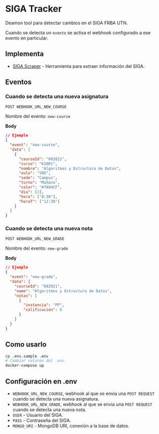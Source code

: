 # SIGA Tracker

Deamon tool para detectar cambios en el SIGA FRBA UTN.

Cuando se detecta un `evento` se activa el webhook configurado a ese evento en particular.

## Implementa

- [SIGA Scraper](https://github.com/NicoMigueles/siga-scraper) - Herramienta para extraer información del SIGA.

## Eventos

### Cuando se detecta una nueva asignatura

`POST WEBHOOK_URL_NEW_COURSE`

Nombre del evento: `new-course`

**Body**

```json
// Ejemplo
{
  "event": "new-course",
  "data": [
    {
      "courseId": "082021",
      "curso": "K1001",
      "nombre": "Algoritmos y Estructura de Datos",
      "aula": "S06",
      "sede": "Campus",
      "turno": "Mañana",
      "color": "#7A94CF",
      "dia": [3],
      "hora": ["8:30"],
      "horaT": ["12:30"]
    }
  ]
}
```

### Cuando se detecta una nueva nota

`POST WEBHOOK_URL_NEW_GRADE`

Nombre del evento: `new-grade`

**Body**

```json
// Ejemplo
{
  "event": "new-grade",
  "data": {
    "courseId": "082021",
    "name": "Algoritmos y Estructura de Datos",
    "notas": [
      {
        "instancia": "PP",
        "calificacion": 8
      }
    ]
  }
}
```

## Como usarlo

```bash
cp .env.sample .env
# Cambiar valores del .env.
docker-compose up
```

## Configuración en .env

- `WEBHOOK_URL_NEW_COURSE`, webhook al que se envia una `POST REQUEST` cuando se detecta una nueva asignatura.
- `WEBHOOK_URL_NEW_GRADE`, webhook al que se envia una `POST REQUEST` cuando se detecta una nueva nota.
- `USER` - Usuario del SIGA.
- `PASS` - Contraseña del SIGA.
- `MONGO_URI` - MongoDB URI, conexión a la base de datos.
